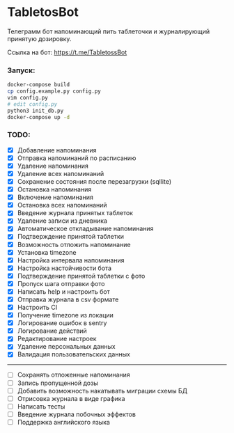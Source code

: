 # TabletosBot
Телеграмм бот напоминающий пить таблеточки и журналирующий принятую дозировку.

Ссылка на бот: https://t.me/TabletossBot

### Запуск:
```bash
docker-compose build
cp config.example.py config.py
vim config.py
# edit config.py
python3 init_db.py
docker-compose up -d
```

### TODO:
- [x] Добавление напоминания
- [x] Отправка напоминаний по расписанию
- [x] Удаление напоминания
- [x] Удаление всех напоминаний
- [x] Сохранение состояния после перезагрузки (sqllite)
- [x] Остановка напоминания
- [x] Включение напоминания
- [x] Остановка всех напоминаний
- [x] Введение журнала принятых таблеток
- [x] Удаление записи из дневника
- [x] Автоматическое откладывание напоминания
- [x] Подтверждение принятой таблетки
- [x] Возможность отложить напоминание
- [x] Установка timezone
- [x] Настройка интервала напоминания
- [x] Настройка настойчивости бота
- [x] Подтверждение принятой таблетки с фото
- [x] Пропуск шага отправки фото
- [x] Написать help и настроить бот 
- [x] Отправка журнала в csv формате
- [x] Настроить CI
- [x] Получение timezone из локации
- [x] Логирование ошибок в sentry
- [x] Логирование действий
- [x] Редактирование настроек
- [x] Удаление персональных данных
- [x] Валидация пользовательских данных
------
- [ ] Сохранять отложенные напоминания
- [ ] Запись пропущенной дозы
- [ ] Добавить возможность накатывать миграции схемы БД
- [ ] Отрисовка журнала в виде графика
- [ ] Написать тесты
- [ ] Введение журнала побочных эффектов
- [ ] Поддержка английского языка
